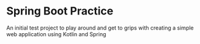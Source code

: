 # Spring Boot Practice

An initial test project to play around and get to grips with creating a simple web
application using Kotlin and Spring